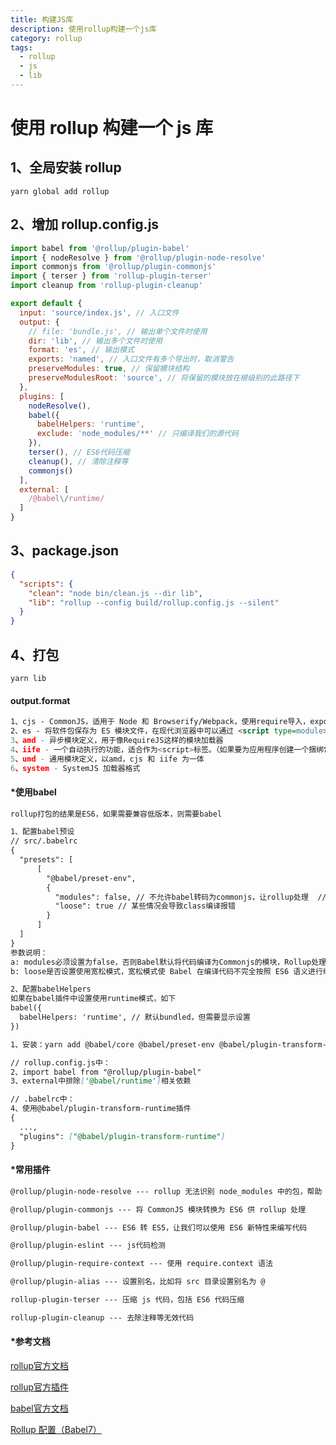 ```yaml
---
title: 构建JS库
description: 使用rollup构建一个js库
category: rollup
tags:
  - rollup
  - js
  - lib
---
```



# 使用 rollup 构建一个 js 库

## 1、全局安装 rollup
```shell
yarn global add rollup
```

## 2、增加 rollup.config.js
```javascript
import babel from '@rollup/plugin-babel'
import { nodeResolve } from '@rollup/plugin-node-resolve'
import commonjs from '@rollup/plugin-commonjs'
import { terser } from 'rollup-plugin-terser'
import cleanup from 'rollup-plugin-cleanup'

export default {
  input: 'source/index.js', // 入口文件
  output: {
    // file: 'bundle.js', // 输出单个文件时使用
    dir: 'lib', // 输出多个文件时使用
    format: 'es', // 输出模式
    exports: 'named', // 入口文件有多个导出时，取消警告
    preserveModules: true, // 保留模块结构
    preserveModulesRoot: 'source', // 将保留的模块放在根级别的此路径下
  },
  plugins: [
    nodeResolve(),
    babel({
      babelHelpers: 'runtime',
      exclude: 'node_modules/**' // 只编译我们的源代码
    }),
    terser(), // ES6代码压缩
    cleanup(), // 清除注释等
    commonjs()
  ],
  external: [
    /@babel\/runtime/
  ]
}

```

## 3、package.json
```json
{
  "scripts": {
    "clean": "node bin/clean.js --dir lib",
    "lib": "rollup --config build/rollup.config.js --silent"
  }
}
```

## 4、打包
```shell
yarn lib
```

#### output.format
```markdown
1、cjs - CommonJS，适用于 Node 和 Browserify/Webpack，使用require导入，exports导出；如果设置了output.esModule:true，会增加 Object.defineProperty(exports,'__exModule',{value:true}); 设置，表示导出的是ES模块命名空间
2、es - 将软件包保存为 ES 模块文件，在现代浏览器中可以通过 <script type=module> 标签引入，使用import导入，export导出，rollup的默认打包方式
3、amd - 异步模块定义，用于像RequireJS这样的模块加载器
4、iife - 一个自动执行的功能，适合作为<script>标签。（如果要为应用程序创建一个捆绑包，您可能想要使用它，因为它会使文件大小变小。）
5、umd - 通用模块定义，以amd，cjs 和 iife 为一体
6、system - SystemJS 加载器格式
```

#### *使用babel
```markdown
rollup打包的结果是ES6，如果需要兼容低版本，则需要babel

1、配置babel预设
// src/.babelrc
{
  "presets": [
      [
        "@babel/preset-env",
        {
          "modules": false, // 不允许babel转码为commonjs，让rollup处理  // [!code focus]
          "loose": true // 某些情况会导致class编译报错
        }
      ]
  ]
}
参数说明：
a: modules必须设置为false，否则Babel默认将代码编译为Commonjs的模块，Rollup处理时将会出错
b: loose是否设置使用宽松模式，宽松模式使 Babel 在编译代码不完全按照 ES6 语义进行编译，而是编译成更接近于我们手写代码的形式，这样好处除了使代码更加精简，还会避免产生副作用。典型的是对 ES6 class 语法进行转译的区别：如果不是用宽松模式，ES6 的方法通过 Object.defineProperty 进行定义，副作用导致 treeshaking 失效；如果使用宽松模式，则直接在原型链上进行定义。

2、配置babelHelpers
如果在babel插件中设置使用runtime模式，如下
babel({
  babelHelpers: 'runtime', // 默认bundled，但需要显示设置
})

1、安装：yarn add @babel/core @babel/preset-env @babel/plugin-transform-runtime @babel/runtime @rollup/plugin-babel

// rollup.config.js中：
2、import babel from "@rollup/plugin-babel"
3、external中排除['@babel/runtime']相关依赖

// .babelrc中：
4、使用@babel/plugin-transform-runtime插件
{
  ...,
  "plugins": ["@babel/plugin-transform-runtime"]
}
```

#### *常用插件
```markdown
@rollup/plugin-node-resolve --- rollup 无法识别 node_modules 中的包，帮助 rollup 查找外部模块，然后导入

@rollup/plugin-commonjs --- 将 CommonJS 模块转换为 ES6 供 rollup 处理

@rollup/plugin-babel --- ES6 转 ES5，让我们可以使用 ES6 新特性来编写代码

@rollup/plugin-eslint --- js代码检测

@rollup/plugin-require-context --- 使用 require.context 语法

@rollup/plugin-alias --- 设置别名，比如将 src 目录设置别名为 @

rollup-plugin-terser --- 压缩 js 代码，包括 ES6 代码压缩

rollup-plugin-cleanup --- 去除注释等无效代码
```

#### *参考文档
[rollup官方文档](hhttps://rollupjs.org/guide/zh/#introduction)

[rollup官方插件](https://github.com/rollup/plugins/tree/master/packages)

[babel官方文档](https://www.babeljs.cn/docs/usage)

[Rollup 配置（Babel7）](https://xiaogliu.github.io/2019/07/24/rollup-config/)
